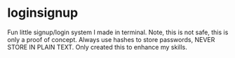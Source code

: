 # loginsignup
Fun little signup/login system I made in terminal. Note, this is not safe, this is only a proof of concept. Always use hashes to store passwords, NEVER STORE IN PLAIN TEXT. Only created this to enhance my skills.

